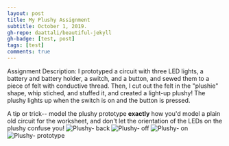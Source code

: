 ```yaml
---
layout: post
title: My Plushy Assignment
subtitle: October 1, 2019.
gh-repo: daattali/beautiful-jekyll
gh-badge: [test, post]
tags: [test]
comments: true
---
```

Assignment Description: I prototyped a circuit with three LED lights, a battery and battery holder, a switch, and a button, and sewed them to a piece of felt with conductive thread.
Then, I cut out the felt in the "plushie" shape, whip stiched, and stuffed it, and created a light-up plushy! The plushy lights up when the switch is on and the button is pressed.

A tip or trick-- model the plushy prototype __exactly__ how you'd model a plain old circuit for the worksheet, and don't let the orientation of the LEDs on the plushy confuse you!
![Plushy- back](https://cef3.github.io/img/plushy-back.png)
![Plushy- off](https://cef3.github.io/img/plushy-off.png)
![Plushy- on](https://cef3.github.io/img/plushy-on.png)
![Plushy- prototype](https://cef3.github.io/img/pulshy-proto.png)

